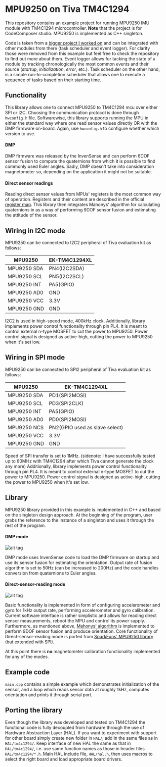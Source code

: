 MPU9250 on Tiva TM4C1294
======================


This repository contains an example project for running MPU9250 IMU module with TM4C1294 microcontroller. __Note__ that the project is for CodeComposer studio. MPU9250 is implemented as C++ singleton.

Code is taken from a [bigger project I worked on](https://github.com/vedranMv/roverRPi3)  and can be integrated with other modules from there (task scheduler and event logger). For clarity those were removed from this example but feel free to check the repository to find out more about them. Event logger allows for tacking the state of a module by tracking chronologically the most common events and their source (_startup_, _initialization_, _error_, etc.). Task scheduler on the other hand, is a simple run-to-completion scheduler that allows one to execute a sequence of tasks based on their starting time.

## Functionality

This library allows one to connect MPU9250 to TM4C1294 mcu over either SPI or I2C. Choosing the communication protocol is done through ``hwconfig.h`` file. Softwarewise, this library supports running the MPU in either the standard way where one read sensor values directly OR with the DMP firmware on-board. Again, use ``hwconfig.h`` to configure whether which version to use.

#### DMP
DMP firmware was released by the InvenSense and can perform 6DOF sensor fusion to compute the quaternions from which it is possible to find commonly used Euler angles. Sadly, DMP doesn't take into consideration magnetometer so, depending on the application it might not be suitable.

#### Direct sensor readings
Reading direct sensor values from MPUs' registers is the most common way of operation. Registers and their content are described in the official [register map](https://store.invensense.com/Datasheets/invensense/RM-MPU-9150A-00-v3.0.pdf). This library then integrates Mahonys' algorithm for calculating quaternions in as a way of performing 9DOF sensor fusion and estimating the attitude of the sensor.

## Wiring in I2C mode

MPU9250 can be connected to I2C2 peripheral of Tiva evaluation kit as follows:


MPU9250       |   EK-TM4C1294XL
--------------|------------------
MPU9250 SDA   | PN4(I2C2SDA)
MPU9250 SCL   | PN5(I2C2SCL)
MPU9250 INT   | PA5(GPIO)
MPU9250 AD0   | GND
MPU9250 VCC   | 3.3V
MPU9250 GND   | GND

I2C2 is used in high-speed mode, 400kHz clock. Additionally, library implements power control functionality through pin PL4. It is meant to control external n-type MOSFET to cut the power to MPU9250. Power control signal is designed as active-high, cutting the power to MPU9250 when it's set low.


## Wiring in SPI mode

MPU9250 can be connected to SPI2 peripheral of Tiva evaluation kit as follows:

MPU9250       |   EK-TM4C1294XL
--------------|------------------
MPU9250 SDA   | PD1(SPI2MOSI)
MPU9250 SCL   | PD3(SPI2CLK)
MPU9250 INT   | PA5(GPIO)
MPU9250 AD0   | PD0(SPI2MOSI)
MPU9250 NCS   | PN2(GPIO used as slave select)
MPU9250 VCC   | 3.3V
MPU9250 GND  | GND

Speed of SPI transfer is set to 1MHz. (sidenote: I have successfully tested up to 60MHz with TM4C1294 after which Tiva cannot generate the clock any more) Additionally, library implements power control functionality through pin PL4. It is meant to control external n-type MOSFET to cut the power to MPU9250. Power control signal is designed as active-high, cutting the power to MPU9250 when it's set low.


## Library

MPU9250 library provided in this example is implemented in C++ and based on the singleton design approach. At the beginning of the program, user grabs the reference to the instance of a singleton and uses it through the rest of the program.

#### DMP mode

![alt tag](https://my-server.dk/public/images/DMP.png)

DMP mode uses InvenSense code to load the DMP firmware on startup and use its sensor fusion for estimating the orientation. Output rate of fusion algorithm is set to 50Hz (can be increased to 200Hz) and the code handles conversion from quaternions to Euler angles.

#### Direct-sensor-reading mode

![alt tag](https://my-server.dk/public/images/DSR.png)

Basic functionality is implemented in form of configuring accelerometer and gyro for 1kHz output rate, performing accelerometer and gyro calibration. Current software interface is rather simplistic and allows for reading direct sensor measurements, reboot the MPU and control its power supply. Furthermore, as mentioned above, [Mahonys' algorithm](https://github.com/PaulStoffregen/MahonyAHRS) is implemented to perform 9DOF sensor fusion and produce orientation. Core functionality of Direct-sensor-reading mode is ported from [SparkFuns' MPU9250 library](https://github.com/sparkfun/SparkFun_MPU-9250_Breakout_Arduino_Library) (but extended with SPI).


At this point there is __no__ magnetometer calibration functionality implemented for any of the modes.

## Example code

``main.cpp`` contains a simple example which demonstrates initialization of the sensor, and a loop which reads sensor data at roughly 1kHz, computes orientation and prints it through serial port.


## Porting the library

Even though the library was developed and tested on TM4C1294 the functional code is fully decoupled from hardware through the use of Hardware Abstraction Layer (HAL). If you want to experiment with support for other board simply create new folder in ``HAL/``, add in the same files as in ``HAL/tm4c1294/``. Keep interface of new HAL the same as that in ``HAL/tm4c1294/``, i.e. use same function names as those in header files ``HAL/tm4c1294/*.h``. Main HAL include file, ``HAL/hal.h``, then uses macros to select the right board and load appropriate board drivers.
